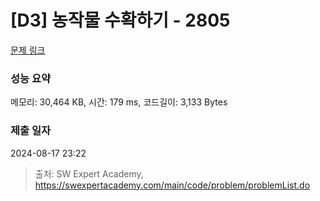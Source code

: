 # [D3] 농작물 수확하기 - 2805 

[문제 링크](https://swexpertacademy.com/main/code/problem/problemDetail.do?contestProbId=AV7GLXqKAWYDFAXB) 

### 성능 요약

메모리: 30,464 KB, 시간: 179 ms, 코드길이: 3,133 Bytes

### 제출 일자

2024-08-17 23:22



> 출처: SW Expert Academy, https://swexpertacademy.com/main/code/problem/problemList.do
